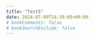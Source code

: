 ```yaml
---
title: "Test5"
date: 2024-07-09T14:39:05+09:00
# bookComments: false
# bookSearchExclude: false
---
```

